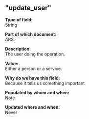 ## "update_user"

**Type of field:**  
String  

**Part of which document:**  
ARS

**Description:**  
The user doing the operation.

**Value:**  
Either a person or a service.

**Why do we have this field:**  
Because it tells us something important  

**Populated by whom and when:**  
Note  

**Updated where and when:**  
Never

